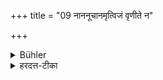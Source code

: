 +++
title = "09 नाननूचानमृत्विजं वृणीते न"

+++

<details><summary>Bühler</summary>

8. He (shall) not choose (for the performance of a Śrauta-sacrifice) a priest who is unlearned in the Veda, nor one who haggles (about his fee).
</details>

<details><summary>हरदत्त-टीका</summary>

## सूत्रम्
नाऽनूचानमृत्विजं वृणीते न पणमाणम् ॥ ९ ॥  
### टिप्पनी
साङ्गस्य वेदस्याऽध्येता प्रवक्ता चाऽनूचानः । अतादृशमृत्विजं न वृणीते नाऽप्येतावद्देयमिति परिभाषमाणम् ॥९॥
</details>
